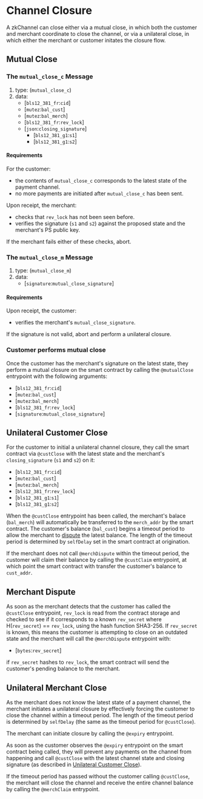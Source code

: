 # Channel Closure

A zkChannel can close either via a mutual close, in which both the customer and merchant coordinate to close the channel, or via a unilateral close, in which either the merchant or customer initates the closure flow. 

## Mutual Close

### The `mutual_close_c` Message

1. type: (`mutual_close_c`)
2. data: 
    * [`bls12_381_fr`:`cid`]
    * [`mutez`:`bal_cust`]
    * [`mutez`:`bal_merch`]
    * [`bls12_381_fr`:`rev_lock`]
    * [`json`:`closing_signature`]
      * [`bls12_381_g1`:`s1`]
      * [`bls12_381_g1`:`s2`]

#### Requirements

For the customer:
  - the contents of `mutual_close_c` corresponds to the latest state of the payment channel.
  - no more payments are initiated after `mutual_close_c` has been sent.

Upon receipt, the merchant:
  - checks that `rev_lock` has not been seen before.
  - verifies the signature (`s1` and `s2`) against the proposed state and the merchant's PS public key.

If the merchant fails either of these checks, abort.

### The `mutual_close_m` Message

1. type: (`mutual_close_m`)
2. data: 
    * [`signature`:`mutual_close_signature`]

#### Requirements

Upon receipt, the customer:
  - verifies the merchant's `mutual_close_signature`. 

If the signature is not valid, abort and perform a unilateral closure. 

### Customer performs mutual close
Once the customer has the merchant's signature on the latest state, they perform a mutual closure on the smart contract by calling the `@mutualClose` entrypoint with the following arguments:
* [`bls12_381_fr`:`cid`]
* [`mutez`:`bal_cust`]
* [`mutez`:`bal_merch`]
* [`bls12_381_fr`:`rev_lock`]
* [`signature`:`mutual_close_signature`]

## Unilateral Customer Close
For the customer to initial a unilateral channel closure, they call the smart contract via `@custClose` with the latest state and the merchant's `closing_signature` (`s1` and `s2`) on it:
* [`bls12_381_fr`:`cid`]
* [`mutez`:`bal_cust`]
* [`mutez`:`bal_merch`]
* [`bls12_381_fr`:`rev_lock`]
* [`bls12_381_g1`:`s1`]
* [`bls12_381_g1`:`s2`]

When the `@custClose` entrypoint has been called, the merchant's balace (`bal_merch`) will automatically be transferred to the `merch_addr` by the smart contract. The customer's balance (`bal_cust`) begins a timeout period to allow the merchant to [dispute](#merchant-dispute) the latest balance. The length of the timeout period is determined by `selfDelay` set in the smart contract at origination.

If the merchant does not call `@merchDispute` within the timeout period, the customer will claim their balance by calling the `@custClaim` entrypoint, at which point the smart contract with transfer the customer's balance to `cust_addr`.

## Merchant Dispute
As soon as the merchant detects that the customer has called the `@custClose` entrypoint, `rev_lock` is read from the contract storage and checked to see if it corresponds to a known `rev_secret` where H(`rev_secret`) == `rev_lock`, using the hash function SHA3-256. If `rev_secret` is known, this means the customer is attempting to close on an outdated state and the merchant will call the `@merchDispute` entrypoint with:
* [`bytes`:`rev_secret`]

if `rev_secret` hashes to `rev_lock`, the smart contract will send the customer's pending balance to the merchant. 

## Unilateral Merchant Close
As the merchant does not know the latest state of a payment channel, the merchant initiates a unilateral closure by effectively forcing the customer to close the channel within a timeout period. The length of the timeout period is determined by `selfDelay` (the same as the timeout period for `@custClose`).

The merchant can initiate closure by calling the `@expiry` entrypoint.

As soon as the customer observes the `@expiry` entrypoint on the smart contract being called, they will prevent any payments on the channel from happening and call `@custClose` with the latest channel state and closing signature (as described in [Unilateral Customer Close](#unilateral-customer-close)).

If the timeout period has passed without the customer calling `@custClose`, the merchant will close the channel and receive the entire channel balance by calling the `@merchClaim` entrypoint.
